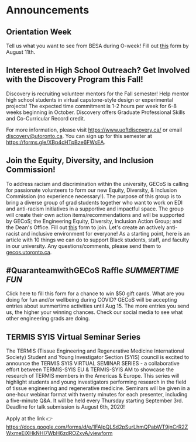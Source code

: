 # Announcements
## Orientation Week
Tell us what you want to see from BESA during O-week! Fill out [this](https://utoronto.us11.list-manage.com/track/click?u=e40ad4f7528711b59d6b11525&id=522c5dbf06&e=446505edb8) form by August 11th.

## Interested in High School Outreach? Get Involved with the Discovery Program this Fall!

Discovery is recruiting volunteer mentors for the Fall semester! Help mentor high school students in virtual capstone-style design or experimental projects! The expected time commitment is 1-2 hours per week for 6-8 weeks beginning in October. Discovery offers Graduate Professional Skills and Co-Curricular Record credit.

For more information, please visit https://www.uoftdiscovery.ca/  or email [discovery@utoronto.ca](discovery@utoronto.ca). You can sign up for this semester at https://forms.gle/XBp4cHTpBze6FWsEA.

## Join the Equity, Diversity, and Inclusion Commission!
To address racism and discrimination within the university, GECoS is calling for passionate volunteers to form our new Equity, Diversity, & Inclusion Commission (no experience necessary!). The purpose of this group is to bring a diverse group of grad students together who want to work on EDI and anti-racism initiatives in a supportive and impactful space. The group will create their own action items/recommendations and will be supported by GECoS; the Engineering Equity, Diversity, Inclusion Action Group; and the Dean's Office. Fill out [this](https://utoronto.us11.list-manage.com/track/click?u=e40ad4f7528711b59d6b11525&id=a2cd356668&e=446505edb8) form to join. Let's create an actively anti-racist and inclusive environment for everyone! As a starting point, here is an article with 10 things we can do to support Black students, staff, and faculty in our university. Any questions/comments, please send them to [gecos.utoronto.ca](https://utoronto.us11.list-manage.com/track/click?u=e40ad4f7528711b59d6b11525&id=3f759cfbcb&e=446505edb8).

## #QuaranteamwithGECoS Raffle *SUMMERTIME FUN*
Click here to fill this form for a chance to win $50 gift cards. What are you doing for fun and/or wellbeing during COVID? GECoS will be accepting entries about summertime activities until Aug 15. The more entries you send us, the higher your winning chances. Check our social media to see what other engineering grads are doing.

## TERMIS SYIS Virtual Seminar Series

The TERMIS (Tissue Engineering and Regenerative Medicine International Society) Student and Young Investigator Section (SYIS) council is excited to announce the TERMIS SYIS VIRTUAL SEMINAR SERIES - a collaborative effort between TERMIS-SYIS EU & TERMIS-SYIS AM to showcase the research of TERMIS members in the Americas & Europe. This series will highlight students and young investigators performing research in the field of tissue engineering and regenerative medicine. Seminars will be given in a one-hour webinar format with twenty minutes for each presenter, including a five-minute Q&A. It will be held every Thursday starting September 3rd. Deadline for talk submission is August 6th, 2020!

Apply at the link 👉
https://docs.google.com/forms/d/e/1FAIpQLSd2pSurLhmQPabWT9jnCrR2ZWxmeEiXHkNHI7WbH6zdROZxvA/viewform
